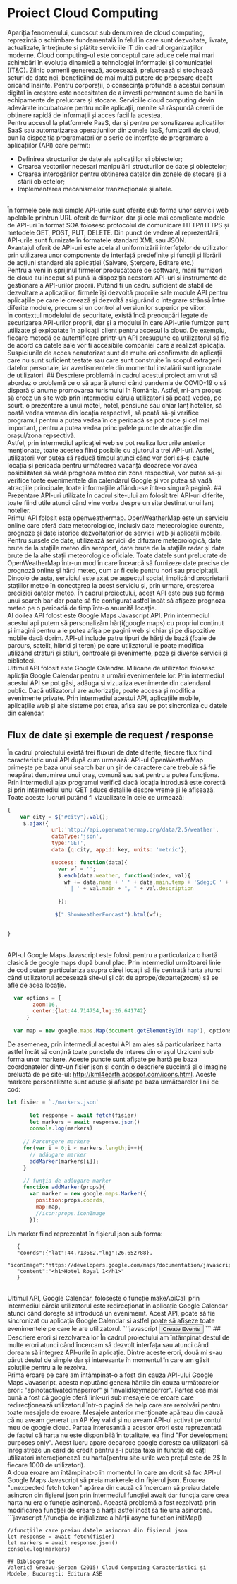 # Proiect Cloud Computing

Apariția fenomenului, cunoscut sub denumirea de cloud computing, reprezintă o schimbare
fundamentală în felul în care sunt dezvoltate, livrate, actualizate, întreținute și plătite serviciile
IT din cadrul organizațiilor moderne. Cloud computing-ul este conceptul care aduce cele mai mari schimbări în evoluția dinamică a
tehnologiei informației și comunicației (IT&C). Zilnic oamenii generează, accesează,
prelucrează și stochează seturi de date noi, beneficiind de mai multă putere de procesare decât
oricând înainte. Pentru corporații, o consecință profundă a acestui consum digital în creștere
este necesitatea de a investi permanent sume de bani în echipamente de prelucrare și stocare.
Serviciile cloud computing devin adevărate incubatoare pentru noile aplicații, menite să
răspundă cererii de obținere rapidă de informații și acces facil la acestea.
<br/>
Pentru accesul la platformele PaaS, dar și pentru personalizarea aplicațiilor SaaS sau
automatizarea operațiunilor din zonele IaaS, furnizorii de cloud, pun la dispoziția
programatorilor o serie de interfețe de programare a aplicațiilor (API) care permit:
- Definirea structurilor de date ale aplicațiilor și obiectelor;
- Crearea vectorilor necesari manipulării structurilor de date și obiectelor;
- Crearea interogărilor pentru obținerea datelor din zonele de stocare și a stării
obiectelor;
- Implementarea mecanismelor tranzacționale și altele.

<br/>
În formele cele mai simple API-urile sunt oferite sub forma unor servicii web apelabile printrun URL oferit de furnizor, dar și cele mai complicate modele de API-uri în format SOA folosesc
protocolul de comunicare HTTP/HTTPS și metodele GET, POST, PUT, DELETE. Din punct de vedere al reprezentării, API-urile sunt furnizate în formatele standard XML sau JSON. 
<br/>
Avantajul oferit de API-uri este acela al uniformizării interfețelor de utilizator prin utilizarea unor componente de interfață predefinite și funcții și librării de acțiuni standard ale aplicației (Salvare, Ștergere, Editare etc.)
<br/>
Pentru a veni în sprijinul firmelor producătoare de software, marii furnizori de cloud au început
să pună la dispoziția acestora API-uri și instrumente de gestionare a API-urilor proprii. Putând
fi un cadru suficient de stabil de dezvoltare a aplicațiilor, firmele își dezvoltă propriile sale
module API pentru aplicațiile pe care le creează și dezvoltă asigurând o integrare strânsă între
diferite module, precum și un control al versiunilor superior pe viitor.
<br/>
În contextul modelului de securitate, există încă preocupări legate de securizarea API-urilor
proprii, dar și a modului în care API-urile furnizor sunt utilizate și exploatate în aplicații client
pentru accesul la cloud. De exemplu, fiecare metodă de autentificare printr-un API presupune
ca utilizatorul să fie de acord ca datele sale vor fi accesibile companiei care a realizat aplicația.
Suspiciunile de acces neautorizat sunt de multe ori confirmate de aplicații care nu sunt suficient
testate sau care sunt construite în scopul extragerii datelor personale, iar avertismentele din
momentul instalării sunt ignorate de utilizatori.
## Descriere problemă
În cadrul acestui proiect am vrut să abordez o problemă ce o să apară atunci când pandemia de COVID-19 o să dispară și anume promovarea turismului în România. Astfel, mi-am propus să creez un site web prin intermediul căruia utilizatorii să poată vedea, pe scurt, o prezentare a unui motel, hotel, pensiune sau chiar lanț hotelier, să poată vedea vremea din locația respectivă, să poată să-și verifice programul pentru a putea vedea în ce perioadă se pot duce și cel mai important, pentru a putea vedea principalele puncte de atracție din orașul/zona repsectivă.
<br/>
Astfel, prin intermediul aplicației web se pot realiza lucrurile anterior menționate, toate acestea fiind posibile cu ajutorul a trei API-uri. Astfel, utilizatorii vor putea să reducă timpul atunci când vor dori să-și caute locația și perioada pentru următoarea vacanță deoarece vor avea posibilitatea să vadă prognoza meteo din zona respectivă, vor putea să-și verifice toate evenimentele din calendarul Google și vor putea să vadă atracțiile principale, toate informațiile aflându-se într-o singură pagină.
## Prezentare API-uri utilizate
În cadrul site-ului am folosit trei API-uri diferite, toate fiind utile atunci când vine vorba despre un site destinat unui lanț hotelier.
<br/>
Primul API folosit este openweathermap. OpenWeatherMap este un serviciu online care oferă date meteorologice, inclusiv date meteorologice curente, prognoze și date istorice dezvoltatorilor de servicii web și aplicații mobile. Pentru sursele de date, utilizează servicii de difuzare meteorologică, date brute de la stațiile meteo din aeroport, date brute de la stațiile radar și date brute de la alte stații meteorologice oficiale. Toate datele sunt prelucrate de OpenWeatherMap într-un mod în care încearcă să furnizeze date precise de prognoză online și hărți meteo, cum ar fi cele pentru nori sau precipitații. Dincolo de asta, serviciul este axat pe aspectul social, implicând proprietarii stațiilor meteo în conectarea la acest serviciu și, prin urmare, creșterea preciziei datelor meteo. 
În cadrul proiectului, acest API este pus sub forma unui search bar dar poate să fie configurat astfel încât să afișeze prognoza meteo pe o perioadă de timp într-o anumită locație.
<br/>
Al doilea API folost este Google Maps Javascript API. Prin intermediul acestui api putem să personalizăm hărți(google maps) cu propriul conținut și imagini pentru a le putea afișa pe pagini web și chiar și pe dispozitive mobile dacă dorim. API-ul include patru tipuri de hărți de bază (foaie de parcurs, satelit, hibrid și teren) pe care utilizatorul le poate modifica utilizând straturi și stiluri, controale și evenimente, poze și diverse servicii și biblioteci.
<br/>
Ultimul API folosit este Google Calendar. Milioane de utilizatori folosesc aplicția Google Calendar pentru a urmări evenimentele lor. Prin intermediul acestui API se pot găsi, adăuga și vizualiza evenimente din calendarul public. Dacă utilizatorul are autorizație, poate accesa și modifica evenimente private.
Prin intermediul acestui API, aplicațiile mobile, aplicațiile web și alte sisteme pot crea, afișa sau se pot sincroniza cu datele din calendar.

## Flux de date și exemple de request / response
În cadrul proiectului există trei fluxuri de date diferite, fiecare flux fiind caracteristic unui API după cum urmează:
API-ul OpenWeatherMap primește pe baza unui search bar un șir de caractere care trebuie să fie neapărat denumirea unui oraș, comună sau sat pentru a putea funcționa.
Prin intermediul ajax programul verifică dacă locația introdusă este corectă și prin intermediul unui GET aduce detaliile despre vreme și le afișează. Toate aceste lucruri putând fi vizualizate în cele ce urmează:
```javascript
{
    var city = $("#city").val();
     $.ajax({
              url:'http://api.openweathermap.org/data/2.5/weather',
              dataType:'json',
              type:'GET',
              data:{q:city, appid: key, units: 'metric'},

              success: function(data){
                var wf = '';
                $.each(data.weather, function(index, val){
                  wf += data.name + ' ' + data.main.temp + '&deg;C ' + 
                  ' | ' + val.main + ", " + val.description 

                });
              
               $(".ShowWeatherForcast").html(wf);

                
}

```
<br/>
API-ul Google Maps Javascript este folosit pentru a particulariza o hartă clasică de google maps după bunul plac. Prin intermediul următoarei linie de cod putem particulariza asupra cărei locații să fie centrată harta atunci când utilizatorul accesează site-ul și cât de aprope/departe(zoom) să se afle de acea locație.

```javascript  
  var options = {
        zoom:16,
        center:{lat:44.714754,lng:26.641742}
      }
      
  var map = new google.maps.Map(document.getElementById('map'), options);
```
De asemenea, prin intermediul acestui API am ales să particularizez harta astfel încât să conțină toate punctele de interes din orașul Urziceni sub forma unor markere. Aceste puncte sunt afișate pe hartă pe baza coordonatelor dintr-un fișier json și conțin o descriere succintă și o imagine preluată de pe site-ul: http://kml4earth.appspot.com/icons.html.
Aceste markere personalizate sunt aduse și afișate pe baza următoarelor linii de cod:
 ```javascript
 let fisier = `./markers.json`
                
        let response = await fetch(fisier)
        let markers = await response.json()
        console.log(markers)
      
      // Parcurgere markere
      for(var i = 0;i < markers.length;i++){
        // adăugare marker
        addMarker(markers[i]);
      }

      // funția de adăugare marker
      function addMarker(props){
        var marker = new google.maps.Marker({
          position:props.coords,
          map:map,
          //icon:props.iconImage
        });
```
Un marker fiind reprezentat în fișierul json sub forma:
 ```
    {
    "coords":{"lat":44.713662,"lng":26.652788},
    "iconImage":"https://developers.google.com/maps/documentation/javascript/examples/full/images/beachflag.png",
    "content":"<h1>Hotel Royal 1</h1>"
    }
 ```
 
<br/>
Ultimul API, Google Calendar, folosește o funcție makeApiCall prin intermediul căreia utilizatorul este redirecționat în aplicație Google Calendar atunci când dorește să introducă un evenimemt. Acest API, poate să fie sincronizat cu aplicația Google Calendar și astfel poate să afișeze toate evenimentele pe care le are utilizatorul. 
 ```javascript
 <button id="btnCreateEvents" class="btn btn-primary" onclick="makeApiCall();"> Create Events</button>  
 ```
## Descriere erori și rezolvarea lor
În cadrul proiectului am întâmpinat destul de multe erori atunci când încercam să dezvolt interfața sau atunci când doream să integrez API-urile în aplicație. Dintre aceste erori, două mi s-au părut destul de simple dar și interesante în momentul în care am găsit soluțiile pentru a le rezolva.
<br/>
Prima eroare pe care am întâmpinat-o a fost din cauza API-ului Google Maps Javascript, acesta neputănd genera hărțile din cauza următoarelor erori: "apinotactivatedmaperror" și "invalidkeymaperror". Partea cea mai bună a fost că google oferă link-uri sub mesajele de eroare care redirecționează utilizatorul într-o pagină de help care are rezolvări pentru toate mesajele de eroare. Mesajele anterior menționate apăreau din cauză că nu aveam generat un AP Key valid și nu aveam API-ul activat pe contul meu de google cloud. Partea interesantă a acestor erori este reprezentată de faptul că harta nu este disponibilă în totalitate, ea fiind "For development purposes only". Acest lucru apare deoarece google dorește ca utilizatorii să înregistreze un card de credit pentru a-i putea taxa în funcție de câți utilizatori interacționează cu harta(pentru site-urile web prețul este de 2$ la fiecare 1000 de utilizatori).
<br/>
A doua eroare am întâmpinat-o în momentul în care am dorit să fac API-ul Google Maps Javascript să preia markerele din fișierul json. Eroarea "unexpected fetch token" apărea din cauză că încercam să preiau datele asincron din fișierul json prin intermediul funcției await dar funcția care crea harta nu era o funcție asincronă. Această problemă a fost rezolvată prin modificarea funcției de creare a hărții astfel încât să fie una asincronă. 
 ```javascript
    //funcția de inițializare a hărții
    async function initMap()
    
    //funcțiile care preiau datele asincron din fișierul json
    let response = await fetch(fisier)
    let markers = await response.json()
    console.log(markers)
```
## Bibliografie
Valerică Greavu-Șerban (2015) Cloud Computing Caracteristici și Modele, București: Editura ASE
